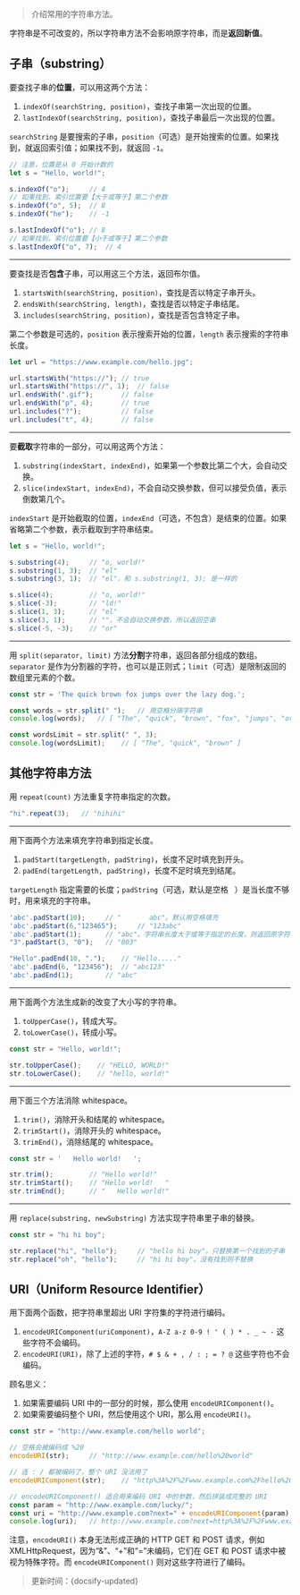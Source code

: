 > 介绍常用的字符串方法。

字符串是不可改变的，所以字符串方法不会影响原字符串，而是**返回新值**。

## 子串（substring）

要查找子串的**位置**，可以用这两个方法：

1. `indexOf(searchString, position)`，查找子串第一次出现的位置。
2. `lastIndexOf(searchString, position)`，查找子串最后一次出现的位置。

`searchString` 是要搜索的子串，`position`（可选）是开始搜索的位置。如果找到，就返回索引值；如果找不到，就返回 `-1`。

```js
// 注意，位置是从 0 开始计数的
let s = "Hello, world!";

s.indexOf("o");     // 4
// 如果找到，索引位置要【大于或等于】第二个参数
s.indexOf("o", 5);  // 8
s.indexOf("he");    // -1

s.lastIndexOf("o"); // 8
// 如果找到，索引位置要【小于或等于】第二个参数
s.lastIndexOf("o", 7);  // 4
```

----------------

要查找是否**包含**子串，可以用这三个方法，返回布尔值。

1. `startsWith(searchString, position)`，查找是否以特定子串开头。
2. `endsWith(searchString, length)`，查找是否以特定子串结尾。
3. `includes(searchString, position)`，查找是否包含特定子串。

第二个参数是可选的，`position` 表示搜索开始的位置，`length` 表示搜索的字符串长度。

```js
let url = "https://www.example.com/hello.jpg";

url.startsWith("https://"); // true
url.startsWith("https://", 1);  // false
url.endsWith(".gif");       // false
url.endsWith("p", 4);       // true
url.includes("?");          // false
url.includes("t", 4);       // false
```

----------------

要**截取**字符串的一部分，可以用这两个方法：

1. `substring(indexStart, indexEnd)`，如果第一个参数比第二个大，会自动交换。
2. `slice(indexStart, indexEnd)`，不会自动交换参数，但可以接受负值，表示倒数第几个。

`indexStart` 是开始截取的位置，`indexEnd`（可选，不包含）是结束的位置。如果省略第二个参数，表示截取到字符串结束。

```js
let s = "Hello, world!";

s.substring(4);     // "o, world!"
s.substring(1, 3);  // "el"
s.substring(3, 1);  // "el"，和 s.substring(1, 3); 是一样的

s.slice(4);         // "o, world!"
s.slice(-3);        // "ld!"
s.slice(1, 3);      // "el"
s.slice(3, 1);      // ""，不会自动交换参数，所以返回空串
s.slice(-5, -3);    // "or"
```

----------------

用 `split(separator, limit)` 方法**分割**字符串，返回各部分组成的数组。`separator` 是作为分割器的字符，也可以是正则式；`limit`（可选）是限制返回的数组里元素的个数。

```js
const str = 'The quick brown fox jumps over the lazy dog.';

const words = str.split(" ");   // 用空格分隔字符串
console.log(words);   // [ "The", "quick", "brown", "fox", "jumps", "over", "the", "lazy", "dog." ]

const wordsLimit = str.split(" ", 3);
console.log(wordsLimit);    // [ "The", "quick", "brown" ]
```

## 其他字符串方法

用 `repeat(count)` 方法重复字符串指定的次数。

```js
"hi".repeat(3);   // "hihihi"
```

----------------

用下面两个方法来填充字符串到指定长度。

1. `padStart(targetLength, padString)`，长度不足时填充到开头。
2. `padEnd(targetLength, padString)`，长度不足时填充到结尾。

`targetLength` 指定需要的长度；`padString`（可选，默认是空格 ` `）是当长度不够时，用来填充的字符串。

```js
'abc'.padStart(10);     // "       abc"。默认用空格填充
'abc'.padStart(6,"123465");     // "123abc"
'abc'.padStart(1);      // "abc"。字符串长度大于或等于指定的长度，则返回原字符串
"3".padStart(3, "0");   // "003"

"Hello".padEnd(10, ".");    // "Hello....."
'abc'.padEnd(6, "123456");  // "abc123"
'abc'.padEnd(1);        // "abc"
```

----------------

用下面两个方法生成新的改变了大小写的字符串。

1. `toUpperCase()`，转成大写。
2. `toLowerCase()`，转成小写。

```js
const str = "Hello, world!";

str.toUpperCase();    // "HELLO, WORLD!"
str.toLowerCase();    // "hello, world!"
```

----------------

用下面三个方法消除 whitespace。

1. `trim()`，消除开头和结尾的 whitespace。
2. `trimStart()`，消除开头的 whitespace。
3. `trimEnd()`，消除结尾的 whitespace。

```js
const str = '   Hello world!   ';

str.trim();         // "Hello world!"
str.trimStart();    // "Hello world!   "
str.trimEnd();      // "   Hello world!"
```

----------------

用 `replace(substring, newSubstring)` 方法实现字符串里子串的替换。

```js
const str = "hi hi boy";

str.replace("hi", "hello");     // "hello hi boy"。只替换第一个找到的子串
str.replace("oh", "hello");     // "hi hi boy"。没有找到则不替换
```

## URI（Uniform Resource Identifier）

用下面两个函数，把字符串里超出 URI 字符集的字符进行编码。

1. `encodeURIComponent(uriComponent)`，`A-Z a-z 0-9 ! ' ( ) * . _ ~ -` 这些字符不会编码。
2. `encodeURI(URI)`，除了上述的字符，`# $ & + , / : ; = ? @` 这些字符也不会编码。

顾名思义：

1. 如果需要编码 URI 中的一部分的时候，那么使用 `encodeURIComponent()`。
2. 如果需要编码整个 URI，然后使用这个 URI，那么用 `encodeURI()`。

```js
const str = "http://www.example.com/hello world";

// 空格会被编码成 %20
encodeURI(str);     // "http://www.example.com/hello%20world"

// 连 : / 都被编码了，整个 URI 没法用了
encodeURIComponent(str);    // "http%3A%2F%2Fwww.example.com%2Fhello%20world"

// encodeURIComponent() 适合用来编码 URI 中的参数，然后拼装成完整的 URI
const param = "http://www.example.com/lucky/";
const uri = "http://www.example.com?next=" + encodeURIComponent(param);
console.log(uri);   // http://www.example.com?next=http%3A%2F%2Fwww.example.com%2Flucky%2F
```

注意，`encodeURI()` 本身无法形成正确的 HTTP GET 和 POST 请求，例如 XMLHttpRequest，因为“&”、“+”和“=”未编码，它们在 GET 和 POST 请求中被视为特殊字符。而 `encodeURIComponent()` 则对这些字符进行了编码。



> 更新时间：{docsify-updated}